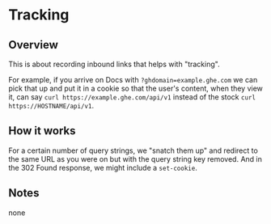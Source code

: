 # Tracking

## Overview

This is about recording inbound links that helps with "tracking".

For example, if you arrive on Docs with `?ghdomain=example.ghe.com` we
can pick that up and put it in a cookie so that the user's content, when
they view it, can say `curl https://example.ghe.com/api/v1` instead
of the stock `curl https://HOSTNAME/api/v1`.

## How it works

For a certain number of query strings, we "snatch them up" and redirect
to the same URL as you were on but with the query string key removed.
And in the 302 Found response, we might include a `set-cookie`.

## Notes

none
